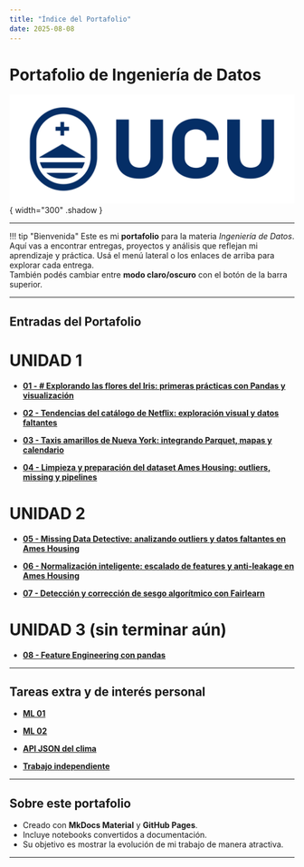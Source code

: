 ```yaml
---
title: "Índice del Portafolio"
date: 2025-08-08
---
```


# Portafolio de Ingeniería de Datos

![Portada](../images/portada.svg){ width="300" .shadow }

---

!!! tip "Bienvenida"
    Este es mi **portafolio** para la materia *Ingeniería de Datos*.  
    Aquí vas a encontrar entregas, proyectos y análisis que reflejan mi aprendizaje y práctica.
    Usá el menú lateral o los enlaces de arriba para explorar cada entrega.  
    También podés cambiar entre **modo claro/oscuro** con el botón de la barra superior.
    
---

## Entradas del Portafolio


# UNIDAD 1 

- **[01 - # Explorando las flores del Iris: primeras prácticas con Pandas y visualización](entregas/01-primera-entrada.md)**  

- **[02 - Tendencias del catálogo de Netflix: exploración visual y datos faltantes](entregas/02-segunda-entrega.md)**  
  
- **[03 - Taxis amarillos de Nueva York: integrando Parquet, mapas y calendario](entregas/03-tercera-entrega.md)**  
  
- **[04 - Limpieza y preparación del dataset Ames Housing: outliers, missing y pipelines](entregas/04-cuarta-entrega.md)**  

# UNIDAD 2

- **[05 - Missing Data Detective: analizando outliers y datos faltantes en Ames Housing](entregas/05-quinta-entrega.md)** 
 
- **[06 - Normalización inteligente: escalado de features y anti-leakage en Ames Housing](entregas/06-sexta-entrega.md)**  
  
- **[07 - Detección y corrección de sesgo algorítmico con Fairlearn](entregas/07-septima-entrega.md)**  

# UNIDAD 3 (sin terminar aún)

- **[08 - Feature Engineering con pandas](entregas/08-octava-entrega.md)**

 
---

## Tareas extra y de interés personal 

- **[ML 01](entregas/extra_uno)**  

- **[ML 02](entregas/extra_dos)**

- **[API JSON del clima](entregas/extra_tres)**  

- **[Trabajo independiente](entregas/extra_cuatro)**

---

## Sobre este portafolio

- Creado con **MkDocs Material** y **GitHub Pages**.  
- Incluye notebooks convertidos a documentación.  
- Su objetivo es mostrar la evolución de mi trabajo de manera atractiva.  

---

    
